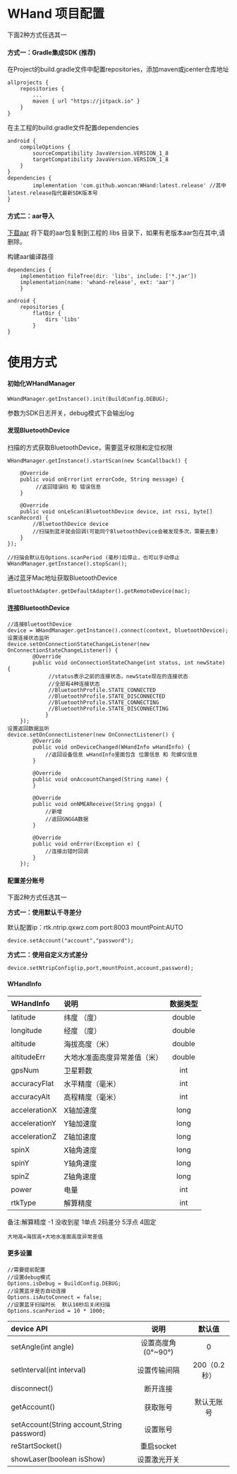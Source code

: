 # WHand 项目配置

下面2种方式任选其一

#### 方式一：Gradle集成SDK (推荐)

在Project的build.gradle文件中配置repositories，添加maven或jcenter仓库地址

    allprojects {
		repositories {
			...
			maven { url "https://jitpack.io" }
		}
	}
在主工程的build.gradle文件配置dependencies

	android {
		compileOptions {
			sourceCompatibility JavaVersion.VERSION_1_8
			targetCompatibility JavaVersion.VERSION_1_8
		}
	}
	dependencies {
	        implementation 'com.github.woncan:WHand:latest.release' //其中latest.release指代最新SDK版本号
	}

#### 方式二：aar导入

[下载aar](http://survey-file.woncan.cn/firmware/20210621-181848/whand-release.aar)
将下载的aar包复制到工程的 libs 目录下，如果有老版本aar包在其中,请删除。

构建aar编译路径

	dependencies {
		implementation fileTree(dir: 'libs', include: ['*.jar'])
		implementation(name: 'whand-release', ext: 'aar')
		}

	android {
		repositories {
			flatDir {
				dirs 'libs'
			}
	}


# 使用方式
#### 初始化WHandManager

	WHandManager.getInstance().init(BuildConfig.DEBUG);
参数为SDK日志开关，debug模式下会输出log

#### 发现BluetoothDevice
扫描的方式获取BluetoothDevice，需要蓝牙权限和定位权限

	WHandManager.getInstance().startScan(new ScanCallback() {

		@Override
		public void onError(int errorCode, String message) {
			 //返回错误码 和 错误信息
		}

		@Override
		public void onLeScan(BluetoothDevice device, int rssi, byte[] scanRecord) {
		    //BluetoothDevice device
			//扫描到蓝牙就会回调(可能同个BluetoothDevice会被发现多次，需要去重)
		}
	});

    //扫描会默认在Options.scanPeriod (毫秒)后停止，也可以手动停止
    WHandManager.getInstance().stopScan();

通过蓝牙Mac地址获取BluetoothDevice

    BluetoothAdapter.getDefaultAdapter().getRemoteDevice(mac);

#### 连接BluetoothDevice

	//连接BluetoothDevice
	device = WHandManager.getInstance().connect(context, bluetoothDevice);
	设置连接状态监听
    device.setOnConnectionStateChangeListener(new OnConnectionStateChangeListener() {
    		@Override
    		public void onConnectionStateChange(int status, int newState) {
    			 //status表示之前的连接状态，newState现在的连接状态
    			 //全部有4种连接状态
    			 //BluetoothProfile.STATE_CONNECTED
    			 //BluetoothProfile.STATE_DISCONNECTED
    			 //BluetoothProfile.STATE_CONNECTING
    			 //BluetoothProfile.STATE_DISCONNECTING
    			}
    	});
    设置返回数据监听
    device.setOnConnectListener(new OnConnectListener() {
        	@Override
        	public void onDeviceChanged(WHandInfo wHandInfo) {
        	    //返回设备信息 wHandInfo里面包含 位置信息 和 陀螺仪信息
        	}

        	@Override
        	public void onAccountChanged(String name) {
        	}

            @Override
            public void onNMEAReceive(String gngga) {
                //新增
                //返回GNGGA数据
            }

        	@Override
        	public void onError(Exception e) {
        	    //连接出错时回调
        	}
        });

#### 配置差分账号
下面2种方式任选其一

**方式一：使用默认千寻差分**

默认配置ip：rtk.ntrip.qxwz.com     port:8003      mountPoint:AUTO

	device.setAccount("account","password");

**方式二：使用自定义方式差分**

	device.setNtripConfig(ip,port,mountPoint,account,password);



#### WHandInfo

| WHandInfo|    说明| 数据类型|
| :-------- | :--------| :--: |
| latitude   | 纬度   （度）  |  double|
| longitude  | 经度    （度） |  double|
| altitude   |海拔高度（米）|  double|
| altitudeErr|大地水准面高度异常差值（米）|  double|
| gpsNum     | 卫星颗数|  int|
| accuracyFlat| 水平精度（毫米）|  int|
| accuracyAlt| 高程精度（毫米）|  int|
| accelerationX| X轴加速度|  long|
| accelerationY| Y轴加速度|  long|
| accelerationZ| Z轴加速度|  long|
| spinX| X轴角速度|  long|
| spinY| Y轴角速度|  long|
| spinZ|Z轴角速度|  long|
| power| 电量|  int|
| rtkType	 | 解算精度|  int|

备注:解算精度  -1 没收到星  1单点  2码差分   5浮点    4固定

	大地高=海拔高+大地水准面高度异常差值

#### 更多设置

	//需要提前配置
	//设置debug模式
	Options.isDebug = BuildConfig.DEBUG;
	//设置蓝牙是否自动连接
	Options.isAutoConnect = false;
	//设置蓝牙扫描时长  默认10秒后关闭扫描
	Options.scanPeriod = 10 * 1000;

| device API|  说明|默认值
| :-----  | :----:  | :--:  |
| setAngle(int angle)|  设置高度角  (0°~90°) |0|
|   setInterval(int interval)|   设置传输间隔   |200（0.2秒）|
|    disconnect()   |  断开连接  ||
|   getAccount()   |  获取账号|默认无账号|
|   setAccount(String account,String password)  |  设置账号||
|   reStartSocket()  |  重启socket||
|showLaser(boolean isShow)|设置激光开关||